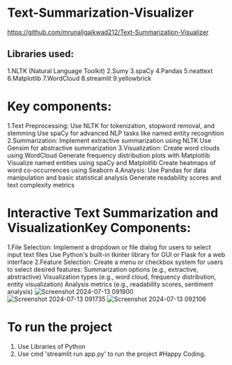 # Text-Summarization-Visualizer

https://github.com/mrunaligaikwad212/Text-Summarization-Visualizer

## Libraries used:

   1.NLTK (Natural Language Toolkit)
   2.Sumy
   3.spaCy
   4.Pandas
   5.neattext
   6.Matplotlib
   7.WordCloud
   8.streamlit
   9.yellowbrick

# Key components:
1.Text Preprocessing:
  Use NLTK for tokenization, stopword removal, and stemming
  Use spaCy for advanced NLP tasks like named entity recognition
2.Summarization:
  Implement extractive summarization using NLTK
  Use Gensim for abstractive summarization
3.Visualization:
  Create word clouds using WordCloud
  Generate frequency distribution plots with Matplotlib
  Visualize named entities using spaCy and Matplotlib
  Create heatmaps of word co-occurrences using Seaborn
4.Analysis:
  Use Pandas for data manipulation and basic statistical analysis
  Generate readability scores and text complexity metrics

# Interactive Text Summarization and VisualizationKey Components:

1.File Selection:
  Implement a dropdown or file dialog for users to select input text files
  Use Python's built-in tkinter library for GUI or Flask for a web interface
2.Feature Selection:
  Create a menu or checkbox system for users to select desired features:
  Summarization options (e.g., extractive, abstractive)
  Visualization types (e.g., word cloud, frequency distribution, entity visualization)
  Analysis metrics (e.g., readability scores, sentiment analysis)
  ![Screenshot 2024-07-13 091900](https://github.com/user-attachments/assets/b6b0a7dc-811f-43de-afc2-9352f917a94a)
  ![Screenshot 2024-07-13 091735](https://github.com/user-attachments/assets/40b2cd99-ba22-4ef5-91e5-9b955bf68cb7)
  ![Screenshot 2024-07-13 092106](https://github.com/user-attachments/assets/fb08c70a-7f17-42e2-9d2e-9c4f056e5d68)

# To run the project 
1. Use Libraries of Python
2. Use cmd 'streamlit run app.py' to run the project
   #Happy Coding.
  
